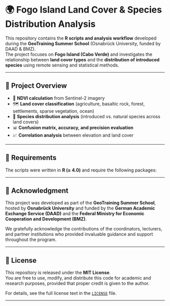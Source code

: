 # 🌍 Fogo Island Land Cover & Species Distribution Analysis

This repository contains the **R scripts and analysis workflow** developed during the **GeoTraining Summer School** (Osnabrück University, funded by DAAD & BMZ).  
The project focuses on **Fogo Island (Cabo Verde)** and investigates the relationship between **land cover types** and the **distribution of introduced species** using remote sensing and statistical methods.  

---

## 📖 Project Overview
- 🌱 **NDVI calculation** from Sentinel-2 imagery  
- 🗺️ **Land cover classification** (agriculture, basaltic rock, forest, settlements, sparse vegetation, ocean)  
- 🔎 **Species distribution analysis** (introduced vs. natural species across land covers)  
- 📊 **Confusion matrix, accuracy, and precision evaluation**  
- 📈 **Correlation analysis** between elevation and land cover  

---

## 🔧 Requirements
The scripts were written in **R (≥ 4.0)** and require the following packages:


---

## 🤝 Acknowledgment
This project was developed as part of the **GeoTraining Summer School**, hosted by **Osnabrück University** and funded by the **German Academic Exchange Service (DAAD)** and the **Federal Ministry for Economic Cooperation and Development (BMZ)**.  

We gratefully acknowledge the contributions of the coordinators, lecturers, and partner institutions who provided invaluable guidance and support throughout the program.  

---

## 📜 License
This repository is released under the **MIT License**.  
You are free to use, modify, and distribute this code for academic and research purposes, provided that proper credit is given to the author.  

For details, see the full license text in the [`LICENSE`](LICENSE) file.  

---
